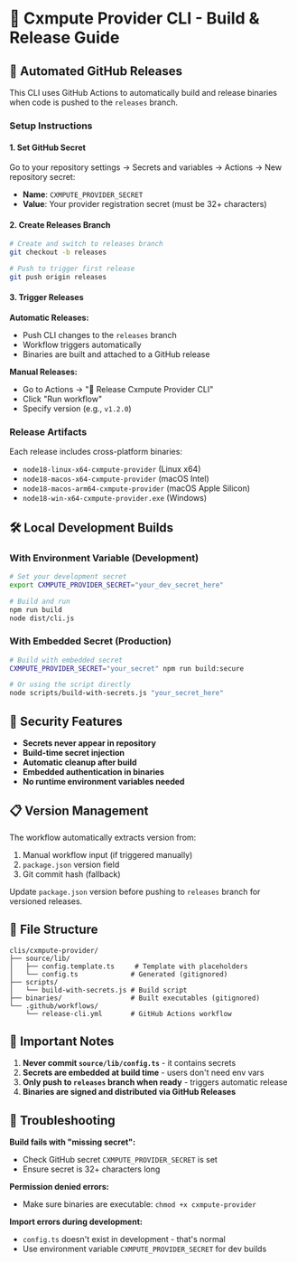 # 🔨 Cxmpute Provider CLI - Build & Release Guide

## 🚀 Automated GitHub Releases

This CLI uses GitHub Actions to automatically build and release binaries when code is pushed to the `releases` branch.

### **Setup Instructions**

#### **1. Set GitHub Secret**

Go to your repository settings → Secrets and variables → Actions → New repository secret:

- **Name**: `CXMPUTE_PROVIDER_SECRET`
- **Value**: Your provider registration secret (must be 32+ characters)

#### **2. Create Releases Branch**

```bash
# Create and switch to releases branch
git checkout -b releases

# Push to trigger first release
git push origin releases
```

#### **3. Trigger Releases**

**Automatic Releases:**
- Push CLI changes to the `releases` branch
- Workflow triggers automatically
- Binaries are built and attached to a GitHub release

**Manual Releases:**
- Go to Actions → "🚀 Release Cxmpute Provider CLI"
- Click "Run workflow"
- Specify version (e.g., `v1.2.0`)

### **Release Artifacts**

Each release includes cross-platform binaries:
- `node18-linux-x64-cxmpute-provider` (Linux x64)
- `node18-macos-x64-cxmpute-provider` (macOS Intel)
- `node18-macos-arm64-cxmpute-provider` (macOS Apple Silicon)
- `node18-win-x64-cxmpute-provider.exe` (Windows)

## 🛠️ Local Development Builds

### **With Environment Variable (Development)**

```bash
# Set your development secret
export CXMPUTE_PROVIDER_SECRET="your_dev_secret_here"

# Build and run
npm run build
node dist/cli.js
```

### **With Embedded Secret (Production)**

```bash
# Build with embedded secret
CXMPUTE_PROVIDER_SECRET="your_secret" npm run build:secure

# Or using the script directly
node scripts/build-with-secrets.js "your_secret_here"
```

## 🔐 Security Features

- **Secrets never appear in repository**
- **Build-time secret injection**
- **Automatic cleanup after build**
- **Embedded authentication in binaries**
- **No runtime environment variables needed**

## 📋 Version Management

The workflow automatically extracts version from:
1. Manual workflow input (if triggered manually)
2. `package.json` version field
3. Git commit hash (fallback)

Update `package.json` version before pushing to `releases` branch for versioned releases.

## 🧹 File Structure

```
clis/cxmpute-provider/
├── source/lib/
│   ├── config.template.ts     # Template with placeholders
│   └── config.ts             # Generated (gitignored)
├── scripts/
│   └── build-with-secrets.js # Build script
├── binaries/                 # Built executables (gitignored)
└── .github/workflows/
    └── release-cli.yml       # GitHub Actions workflow
```

## 🚨 Important Notes

1. **Never commit `source/lib/config.ts`** - it contains secrets
2. **Secrets are embedded at build time** - users don't need env vars
3. **Only push to `releases` branch when ready** - triggers automatic release
4. **Binaries are signed and distributed via GitHub Releases**

## 🐛 Troubleshooting

**Build fails with "missing secret":**
- Check GitHub secret `CXMPUTE_PROVIDER_SECRET` is set
- Ensure secret is 32+ characters long

**Permission denied errors:**
- Make sure binaries are executable: `chmod +x cxmpute-provider`

**Import errors during development:**
- `config.ts` doesn't exist in development - that's normal
- Use environment variable `CXMPUTE_PROVIDER_SECRET` for dev builds 